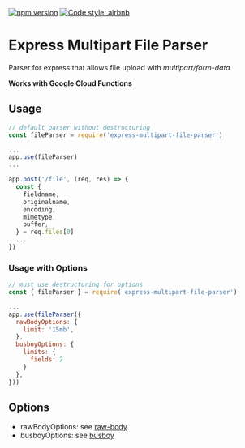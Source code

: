 [![npm version](https://badge.fury.io/js/express-multipart-file-parser.svg)](https://badge.fury.io/js/express-multipart-file-parser)
[![Code style: airbnb](https://img.shields.io/badge/code%20style-airbnb-blue.svg?style=flat-square)](https://github.com/airbnb/javascript)

# Express Multipart File Parser

Parser for express that allows file upload with *multipart/form-data*

**Works with Google Cloud Functions**

## Usage

```js
// default parser without destructuring
const fileParser = require('express-multipart-file-parser')

...
app.use(fileParser)
...

app.post('/file', (req, res) => {
  const {
    fieldname,
    originalname,
    encoding,
    mimetype,
    buffer,
  } = req.files[0]
  ...
})
```

### Usage with Options


```js
// must use destructuring for options
const { fileParser } = require('express-multipart-file-parser')

...
app.use(fileParser({
  rawBodyOptions: {
    limit: '15mb',
  },
  busboyOptions: {
    limits: {
      fields: 2
    }
  },
}))
```

## Options

- rawBodyOptions: see [raw-body](https://github.com/stream-utils/raw-body#api)
- busboyOptions: see [busboy](https://github.com/mscdex/busboy#busboy-methods)
